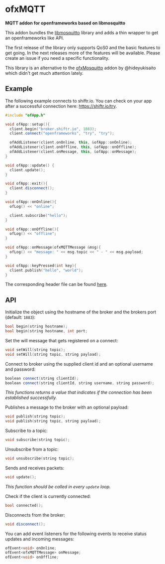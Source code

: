 # ofxMQTT

**MQTT addon for openframeworks based on libmosquitto**

This addon bundles the [libmosquitto](http://mosquitto.org/man/libmosquitto-3.html) library and adds a thin wrapper to get an openframeworks like API.

The first release of the library only supports QoS0 and the basic features to get going. In the next releases more of the features will be available. Please create an issue if you need a specific functionality.

This library is an alternative to the [ofxMosquitto](https://github.com/hideyukisaito/ofxMosquitto) addon by @hideyukisaito which didn't get much attention lately.

## Example

The following example connects to shiftr.io. You can check on your app after a successful connection here: <https://shiftr.io/try>.

```c++
#include "ofApp.h"

void ofApp::setup(){
  client.begin("broker.shiftr.io", 1883);
  client.connect("openframeworks", "try", "try");

  ofAddListener(client.onOnline, this, &ofApp::onOnline);
  ofAddListener(client.onOffline, this, &ofApp::onOffline);
  ofAddListener(client.onMessage, this, &ofApp::onMessage);
}

void ofApp::update() {
  client.update();
}

void ofApp::exit(){
  client.disconnect();
}

void ofApp::onOnline(){
  ofLog() << "online";

  client.subscribe("hello");
}

void ofApp::onOffline(){
  ofLog() << "offline";
}

void ofApp::onMessage(ofxMQTTMessage &msg){
  ofLog() << "message: " << msg.topic << " - " << msg.payload;
}

void ofApp::keyPressed(int key){
  client.publish("hello", "world");
}
```

The corresponding header file can be found [here](https://github.com/256dpi/ofxMQTT/blob/master/example-ofxMQTT/src/ofApp.h).

## API

Initialize the object using the hostname of the broker and the brokers port (default: `1883`):

```c++
bool begin(string hostname);
bool begin(string hostname, int port;
```

Set the will message that gets registered on a connect:

```c++
void setWill(string topic);
void setWill(string topic, string payload);
```

Connect to broker using the supplied client id and an optional username and password:

```c++
boolean connect(string clientId);
boolean connect(string clientId, string username, string password);
```

_This functions returns a value that indicates if the connection has been established successfully._

Publishes a message to the broker with an optional payload:

```c++
void publish(string topic);
void publish(string topic, string payload);
```

Subscribe to a topic:

```c++
void subscribe(string topic);
```

Unsubscribe from a topic:

```c++
void unsubscribe(string topic);
```

Sends and receives packets:

```c++
void update();
```

_This function should be called in every `update` loop._

Check if the client is currently connected:

```c++
bool connected();
```

Disconnects from the broker:

```c++
void disconnect();
```

You can add event listeners for the following events to receive status updates and incoming messages:

```c++
ofEvent<void> onOnline;
ofEvent<ofxMQTTMessage> onMessage;
ofEvent<void> onOffline;
```
